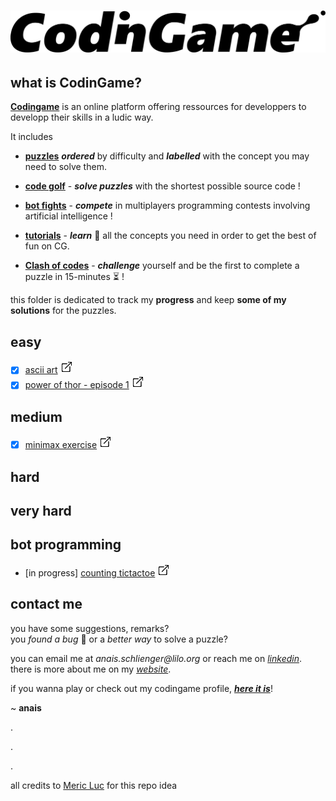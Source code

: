 # ![codingame-banner](_data/codingame_banner.png)

## what is CodinGame?

[**Codingame**](https://www.codingame.com/training) is an online platform offering ressources for developpers to developp their skills in a ludic way.

It includes 

* [**puzzles**](https://www.codingame.com/training) **_ordered_** by difficulty and **_labelled_** with the concept you may need to solve them.
    
* [**code golf**](https://www.codingame.com/multiplayer/codegolf) - **_solve puzzles_** with the shortest possible source code !
    
* [**bot fights**](https://www.codingame.com/multiplayer/bot-programming) - **_compete_** in multiplayers programming contests involving artificial intelligence !
    
* [**tutorials**](https://www.codingame.com/learn) - **_learn_** :book: all the concepts you need in order to get the best of fun on CG.
    
* [**Clash of codes**](https://www.codingame.com/multiplayer/clashofcode) - **_challenge_** yourself and be the first to complete a puzzle in 15-minutes  :hourglass_flowing_sand: !


this folder is dedicated to track my **progress** and keep **some of my solutions** for the puzzles.

## easy

- [x] [ascii art](easy/ascii-art.js) [![](_data/link.png)](https://www.codingame.com/training/easy/ascii-art)
- [x] [power of thor - episode 1](easy/power-of-thor-episode-1.js) [![](_data/link.png)](https://www.codingame.com/training/easy/power-of-thor-episode-1)

## medium
- [x] [minimax exercise](medium/minimax-exercise.js) [![](_data/link.png)](https://www.codingame.com/training/medium/minimax-exercise)
## hard
## very hard
## bot programming
- [in progress] [counting tictactoe](bot-programming/counting-tictactoe.js)  [![](_data/link.png)](https://www.codingame.com/multiplayer/bot-programming/counting-tictactoe)

## contact me

 you have some suggestions, remarks?  
 you _found a bug_ :bug: or a _better way_ to solve a puzzle?
 
 you can email me at _anais.schlienger@lilo.org_ or reach me on [_linkedin_](https://www.linkedin.com/in/ana%C3%AFs-schlienger-06a117177/). 
 there is more about me on my [_website_](https://www.schliengeranais.com).
 
 if you wanna play or check out my codingame profile, [**_here it is_**](https://www.codingame.com/profile/5506ad5dc195bcaeebc58b2923c0490a2751164)!

 ~ **anais**

 .

 .
 
 .

 all credits to [Meric Luc](https://github.com/MericLuc/CodinGame) for this repo idea
 
